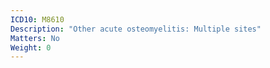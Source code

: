 ```yaml
---
ICD10: M8610
Description: "Other acute osteomyelitis: Multiple sites"
Matters: No
Weight: 0
---
```

